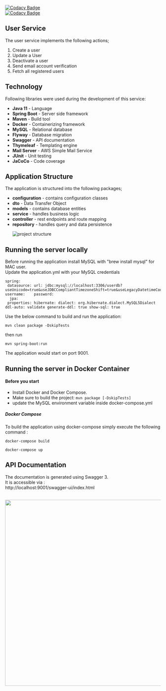[![Codacy Badge](https://app.codacy.com/project/badge/Grade/ac3659f8d95a4c9487917e2f5655afc0)](https://www.codacy.com/gh/ahmedkabiru/1wa-user-service/dashboard?utm_source=github.com&amp;utm_medium=referral&amp;utm_content=ahmedkabiru/1wa-user-service&amp;utm_campaign=Badge_Grade)  
[![Codacy Badge](https://app.codacy.com/project/badge/Coverage/ac3659f8d95a4c9487917e2f5655afc0)](https://www.codacy.com/gh/ahmedkabiru/1wa-user-service/dashboard?utm_source=github.com&utm_medium=referral&utm_content=ahmedkabiru/1wa-user-service&utm_campaign=Badge_Coverage)


## User Service
The user service implements the following actions;
1. Create a user
2. Update a User
3. Deactivate a user
4. Send email account verification
5. Fetch all registered users

## Technology
Following libraries were used during the development of this service:
- **Java 11** - Language
- **Spring Boot** - Server side framework
- **Maven** - Build tool
- **Docker** - Containerizing framework
- **MySQL** - Relational database
- **Flyway** - Database migration
- **Swagger** - API documentation
- **Thymeleaf** - Templating engine
- **Mail Server** - AWS Simple Mail Service
- **JUnit** - Unit testing
- **JaCoCo** - Code coverage

## Application Structure
The application is structured into the following packages;
- **configuration** - contains configuration classes
- **dto** - Data Transfer Object
- **models** - contains database entities
- **service** - handles business logic
- **controller** - rest endpoints and route mapping
- **repository** - handles query and data persistence
  <p align="left">  
    <img src="https://github.com/ahmedkabiru/1wa-user-service/blob/main/docs/images/project-structure-1.png" alt="project structure"></a>  
  </p>  
## Running the server locally
Before running the application install MySQL with "brew install mysql" for MAC user.  
Update the application.yml with your MySQL credentials
```  
spring:  
 datasource: url: jdbc:mysql://localhost:3306/userdb?useUnicode=true&useJDBCCompliantTimezoneShift=true&useLegacyDatetimeCode=false&serverTimezone=UTC&zeroDateTimeBehavior=convertToNull&createDatabaseIfNotExist=true&useSSL=false username:    password:   
  jpa:  
 properties: hibernate: dialect: org.hibernate.dialect.MySQL5Dialect ddl-auto: validate generate-ddl: true show-sql: true  
```  
Use the below command to build and run the application:
```  
mvn clean package -DskipTests  
```  
then run
```  
mvn spring-boot:run  
```  

The application would start on port 9001.

## Running the server in Docker Container
#### Before you start

- Install Docker and Docker Compose.
- Make sure to build the project: `mvn package [-DskipTests]`
- update the MySQL environment variable inside docker-compose.yml
##### Docker Compose #####  
To build the application using docker-compose simply execute the following command :
```  
docker-compose build  
```  
```  
docker-compose up  
```  
## API Documentation
The documentation is generated using Swagger 3.  
It is accessible via :   
http://localhost:9001/swagger-ui/index.html

<p align="center">  
    <br>  
    <img width="600" src="https://github.com/ahmedkabiru/1wa-user-service/blob/main/docs/images/swagger.png">  
</p>